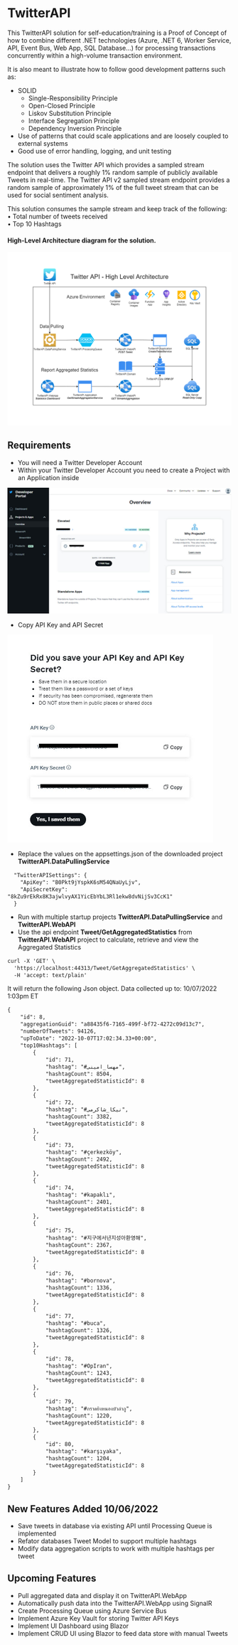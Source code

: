 ﻿# TwitterAPI

This TwitterAPI solution for self-education/training is a Proof of Concept of how to combine different .NET technologies (Azure, .NET 6, Worker Service, API, Event Bus, Web App, SQL Database...) for processing transactions concurrently within a high-volume transaction environment.

It is also meant to illustrate how to follow good development patterns such as:
* SOLID
  * Single-Responsibility Principle
  * Open-Closed Principle
  * Liskov Substitution Principle
  * Interface Segregation Principle
  * Dependency Inversion Principle
* Use of patterns that could scale applications and are loosely coupled to external systems
* Good use of error handling, logging, and unit testing

The solution uses the Twitter API which provides a sampled stream endpoint that delivers a roughly 1% random sample of publicly available Tweets in real-time.
The Twitter API v2 sampled stream endpoint provides a random sample of approximately 1% of the full tweet stream that can be used for social sentiment analysis.

This solution consumes the sample stream and keep track of the following:  
• Total number of tweets received  
• Top 10 Hashtags 


#### High-Level Architecture diagram for the solution.

![My Image](TwitterAPIDiagram.png)

## Requirements
* You will need a Twitter Developer Account
* Within your Twitter Developer Account you need to create a Project with an Application inside

![My Image](twitter_project_app.jpg)

* Copy API Key and API Secret

![My Image](apiKey_apiKeySecret.jpg)

* Replace the values on the appsettings.json of the downloaded project **TwitterAPI.DataPullingService**
```
  "TwitterAPISettings": {
    "ApiKey": "B0Pkt9jYspkK6sM54QNaUyLjv",
    "ApiSecretKey": "8kZu9rEkRx8K3ajwlvyAX1YicEbYbL3Rl1ekw8dvNijSv3CcK1"
  }
```
* Run with multiple startup projects **TwitterAPI.DataPullingService** and **TwitterAPI.WebAPI**
* Use the api endpoint **Tweet/GetAggregatedStatistics** from **TwitterAPI.WebAPI** project to calculate, retrieve and view the Aggregated Statistics
```
curl -X 'GET' \
  'https://localhost:44313/Tweet/GetAggregatedStatistics' \
  -H 'accept: text/plain'
```  
It will return the following Json object.
Data collected up to: 10/07/2022 1:03pm ET
```
{
    "id": 8,
    "aggregationGuid": "a88435f6-7165-499f-bf72-4272c09d13c7",
    "numberOfTweets": 94126,
    "upToDate": "2022-10-07T17:02:34.33+00:00",
    "top10Hashtags": [
        {
            "id": 71,
            "hashtag": "#مهسا_امینی",
            "hashtagCount": 8504,
            "tweetAggregatedStatisticId": 8
        },
        {
            "id": 72,
            "hashtag": "#نیکا_شاکرمی",
            "hashtagCount": 3382,
            "tweetAggregatedStatisticId": 8
        },
        {
            "id": 73,
            "hashtag": "#çerkezköy",
            "hashtagCount": 2492,
            "tweetAggregatedStatisticId": 8
        },
        {
            "id": 74,
            "hashtag": "#kapaklı",
            "hashtagCount": 2401,
            "tweetAggregatedStatisticId": 8
        },
        {
            "id": 75,
            "hashtag": "#지구에서년지성아환영해",
            "hashtagCount": 2367,
            "tweetAggregatedStatisticId": 8
        },
        {
            "id": 76,
            "hashtag": "#bornova",
            "hashtagCount": 1336,
            "tweetAggregatedStatisticId": 8
        },
        {
            "id": 77,
            "hashtag": "#buca",
            "hashtagCount": 1326,
            "tweetAggregatedStatisticId": 8
        },
        {
            "id": 78,
            "hashtag": "#OpIran",
            "hashtagCount": 1243,
            "tweetAggregatedStatisticId": 8
        },
        {
            "id": 79,
            "hashtag": "#กราดยิงหนองบัวลําภู",
            "hashtagCount": 1220,
            "tweetAggregatedStatisticId": 8
        },
        {
            "id": 80,
            "hashtag": "#karşıyaka",
            "hashtagCount": 1204,
            "tweetAggregatedStatisticId": 8
        }
    ]
}
```

## New Features Added 10/06/2022
* Save tweets in database via existing API until Processing Queue is implemented
* Refator databases Tweet Model to support multiple hashtags
* Modify data aggregation scripts to work with multiple hashtags per tweet

## Upcoming Features
* Pull aggregated data and display it on TwitterAPI.WebApp
* Automatically push data into the TwitterAPI.WebApp using SignalR
* Create Processing Queue using Azure Service Bus
* Implement Azure Key Vault for storing Twitter API Keys
* Implement UI Dashboard using Blazor
* Implement CRUD UI using Blazor to feed data store with manual Tweets


